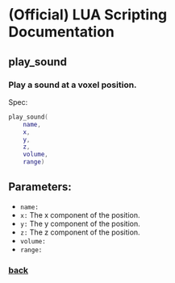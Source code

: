 
# (Official) LUA Scripting Documentation

## play_sound

### Play a sound at a voxel position.

Spec:
```lua
play_sound(
	name,
	x,
	y,
	z,
	volume,
	range)
```
## Parameters:
- `name:` 
- `x:` The x component of the position.
- `y:` The y component of the position.
- `z:` The z component of the position.
- `volume:` 
- `range:` 
### [back](../sound)
